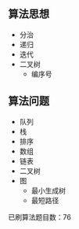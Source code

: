 
## 算法思想
* 分治
* 递归
* 迭代
* 二叉树
  * 编序号

## 算法问题
* 队列
* 栈
* 排序
* 数组
* 链表
* 二叉树
* 图
  * 最小生成树
  * 最短路径

已刷算法题目数：76
